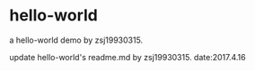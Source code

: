 # hello-world
a hello-world demo by zsj19930315.

update hello-world's readme.md by zsj19930315.
date:2017.4.16
